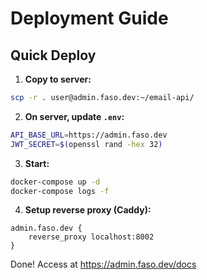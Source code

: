 # Deployment Guide

## Quick Deploy

1. **Copy to server:**
```bash
scp -r . user@admin.faso.dev:~/email-api/
```

2. **On server, update `.env`:**
```bash
API_BASE_URL=https://admin.faso.dev
JWT_SECRET=$(openssl rand -hex 32)
```

3. **Start:**
```bash
docker-compose up -d
docker-compose logs -f
```

4. **Setup reverse proxy (Caddy):**
```caddy
admin.faso.dev {
    reverse_proxy localhost:8002
}
```

Done! Access at https://admin.faso.dev/docs
